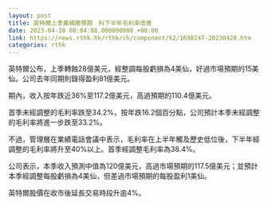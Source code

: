 ```yaml
---
layout: post
title: 英特爾上季業績勝預期　料下半年毛利率改善
date: 2023-04-28 08:04:08.000000000 +08:00
link: https://news.rthk.hk/rthk/ch/component/k2/1698247-20230428.htm
categories: rthk
---
```


英特爾公布，上季轉蝕28億美元，經整調每股虧損為4美仙，好過市場預期的15美仙。公司去年同期則錄得盈利81億美元。

期內，收入按年跌近36%至117.2億美元，高過預期的110.4億美元。

首季未經調整的毛利率跌至34.2%，按年跌16.2個百分點，公司預計本季未經調整的毛利率將進一步跌至33.2%。

不過，管理層在業績電話會議中表示，毛利率在上半年觸及歷史低位後，下半年經調整的毛利率將升至40%以上。首季經調整毛利率為38.4%。

公司表示，本季收入預測中值為120億美元，高過市場預期的117.5億美元；並預計本季經調整每股虧損為4美仙，但差過市場預期的每股盈利1美仙。

英特爾股價在收市後延長交易時段升逾4%。
